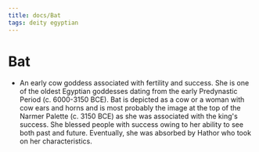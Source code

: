 ```yaml
---
title: docs/Bat
tags: deity egyptian
---
```


# Bat
- An early cow goddess associated with fertility and success. She is one of the oldest Egyptian goddesses dating from the early Predynastic Period (c. 6000-3150 BCE). Bat is depicted as a cow or a woman with cow ears and horns and is most probably the image at the top of the Narmer Palette (c. 3150 BCE) as she was associated with the king's success. She blessed people with success owing to her ability to see both past and future. Eventually, she was absorbed by Hathor who took on her characteristics.